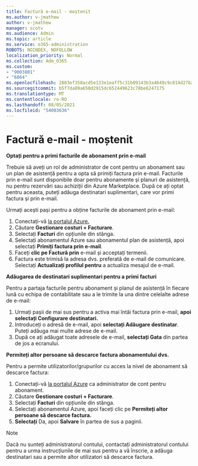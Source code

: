 ```yaml
---
title: Factură e-mail - moștenit
ms.author: v-jmathew
author: v-jmathew
manager: scotv
ms.audience: Admin
ms.topic: article
ms.service: o365-administration
ROBOTS: NOINDEX, NOFOLLOW
localization_priority: Normal
ms.collection: Adm_O365
ms.custom:
- "9003801"
- "6864"
ms.openlocfilehash: 2803ef358acd5e133e1eaff5c31b09143b3a4649c9c814d27b214585487c0e7e
ms.sourcegitcommit: b5f7da89a650d2915dc652449623c78be6247175
ms.translationtype: MT
ms.contentlocale: ro-RO
ms.lasthandoff: 08/05/2021
ms.locfileid: "54003636"
---
```

# <a name="e-mail-invoice---legacy"></a>Factură e-mail - moștenit

**Optați pentru a primi facturile de abonament prin e-mail**

Trebuie să aveți un rol de administrator de cont pentru un abonament sau un plan de asistență pentru a opta să primiți factura prin e-mail. Facturile prin e-mail sunt disponibile doar pentru abonamente și planuri de asistență, nu pentru rezervări sau achiziții din Azure Marketplace. După ce ați optat pentru aceasta, puteți adăuga destinatari suplimentari, care vor primi factura și prin e-mail.

Urmați acești pași pentru a obține facturile de abonament prin e-mail:

1. Conectați-vă [la portalul Azure.](https://portal.azure.com/)
2. Căutare **Gestionare costuri + Facturare**.
3. Selectați **Facturi** din opțiunile din stânga.
4. Selectați abonamentul Azure sau abonamentul plan de asistență, apoi selectați **Primiți factura prin e-mail**.
5. Faceți **clic pe Factură prin** e-mail și acceptați termenii.
6. Factura este trimisă la adresa dvs. preferată de e-mail de comunicare. Selectați **Actualizați profilul pentru** a actualiza mesajul de e-mail.

**Adăugarea de destinatari suplimentari pentru a primi facturi**

Pentru a partaja facturile pentru abonament și planul de asistență în fiecare lună cu echipa de contabilitate sau a le trimite la una dintre celelalte adrese de e-mail:

1. Urmați pașii de mai sus pentru a activa mai întâi factura prin e-mail, **apoi selectați Configurare destinatari.**
2. Introduceți o adresă de e-mail, apoi **selectați Adăugare destinatar**. Puteți adăuga mai multe adrese de e-mail.
3. După ce ați adăugat toate adresele de e-mail, **selectați Gata** din partea de jos a ecranului.

**Permiteți altor persoane să descarce factura abonamentului dvs.**

Pentru a permite utilizatorilor/grupurilor cu acces la nivel de abonament să descarce factura:

1. Conectați-vă [la portalul Azure](https://portal.azure.com/) ca administrator de cont pentru abonament.
2. Căutare **Gestionare costuri + Facturare**.
3. Selectați **Facturi** din opțiunile din stânga.
4. Selectați abonamentul Azure, apoi faceți clic pe **Permiteți altor persoane să descarce factura.**
5. **Selectați** Da, apoi **Salvare** în partea de sus a paginii.

> [!NOTE]
Dacă nu sunteți administratorul contului, contactați administratorul contului pentru a urma instrucțiunile de mai sus pentru a vă înscrie, a adăuga destinatari sau a permite altor utilizatori să descarce factura.
